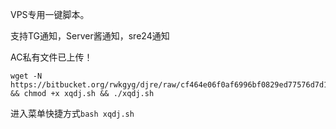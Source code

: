 VPS专用一键脚本。

支持TG通知，Server酱通知，sre24通知

AC私有文件已上传！

```
wget -N https://bitbucket.org/rwkgyg/djre/raw/cf464e06f0af6996bf0829ed77576d7d160c30c6/xqdj.sh && chmod +x xqdj.sh && ./xqdj.sh
```

进入菜单快捷方式```bash xqdj.sh```


